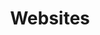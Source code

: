 ---
title: "Websites"
description: "Source code and repos for major website projects"
hidden: false
link: "/websites"
source: "https://github.com/copperdevswebsites"
category: Subsets
---